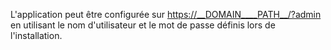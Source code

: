 L'application peut être configurée sur <https://__DOMAIN____PATH__/?admin> en utilisant le nom d'utilisateur et le mot de passe définis lors de l'installation.
